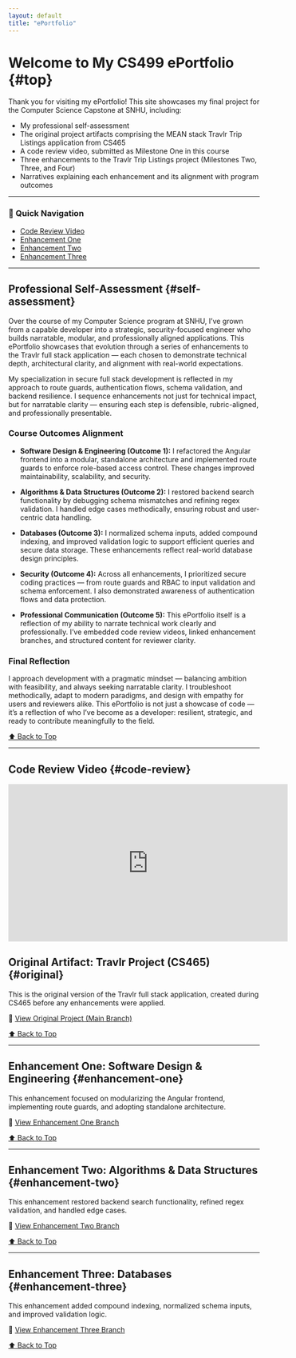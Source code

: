 ```yaml
---
layout: default
title: "ePortfolio"
---
```


# Welcome to My CS499 ePortfolio {#top}

Thank you for visiting my ePortfolio! This site showcases my final project for the Computer Science Capstone at SNHU, including:

- My professional self-assessment
- The original project artifacts comprising the MEAN stack Travlr Trip Listings application from CS465
- A code review video, submitted as Milestone One in this course
- Three enhancements to the Travlr Trip Listings project (Milestones Two, Three, and Four)
- Narratives explaining each enhancement and its alignment with program outcomes

---

### 🔗 Quick Navigation

- [Code Review Video](#code-review)
- [Enhancement One](#enhancement-one)
- [Enhancement Two](#enhancement-two)
- [Enhancement Three](#enhancement-three)

---

## Professional Self-Assessment {#self-assessment}

Over the course of my Computer Science program at SNHU, I’ve grown from a capable developer into a strategic, security-focused engineer who builds narratable, modular, and professionally aligned applications. This ePortfolio showcases that evolution through a series of enhancements to the Travlr full stack application — each chosen to demonstrate technical depth, architectural clarity, and alignment with real-world expectations.

My specialization in secure full stack development is reflected in my approach to route guards, authentication flows, schema validation, and backend resilience. I sequence enhancements not just for technical impact, but for narratable clarity — ensuring each step is defensible, rubric-aligned, and professionally presentable.

### Course Outcomes Alignment

- **Software Design & Engineering (Outcome 1):** I refactored the Angular frontend into a modular, standalone architecture and implemented route guards to enforce role-based access control. These changes improved maintainability, scalability, and security.

- **Algorithms & Data Structures (Outcome 2):** I restored backend search functionality by debugging schema mismatches and refining regex validation. I handled edge cases methodically, ensuring robust and user-centric data handling.

- **Databases (Outcome 3):** I normalized schema inputs, added compound indexing, and improved validation logic to support efficient queries and secure data storage. These enhancements reflect real-world database design principles.

- **Security (Outcome 4):** Across all enhancements, I prioritized secure coding practices — from route guards and RBAC to input validation and schema enforcement. I also demonstrated awareness of authentication flows and data protection.

- **Professional Communication (Outcome 5):** This ePortfolio itself is a reflection of my ability to narrate technical work clearly and professionally. I’ve embedded code review videos, linked enhancement branches, and structured content for reviewer clarity.

### Final Reflection

I approach development with a pragmatic mindset — balancing ambition with feasibility, and always seeking narratable clarity. I troubleshoot methodically, adapt to modern paradigms, and design with empathy for users and reviewers alike. This ePortfolio is not just a showcase of code — it’s a reflection of who I’ve become as a developer: resilient, strategic, and ready to contribute meaningfully to the field.

[⬆️ Back to Top](#top)

---

## Code Review Video {#code-review}

<iframe width="560" height="315" src="https://www.youtube.com/embed/OFDothTvoj4" title="Travlr Project Code Review" frameborder="0" allowfullscreen></iframe>

## Original Artifact: Travlr Project (CS465) {#original}

This is the original version of the Travlr full stack application, created during CS465 before any enhancements were applied.

🔗 <a href="https://github.com/joselgarza/cs465-fullstack/tree/main" target="_blank">View Original Project (Main Branch)</a>

[⬆️ Back to Top](#top)

---

## Enhancement One: Software Design & Engineering {#enhancement-one}

This enhancement focused on modularizing the Angular frontend, implementing route guards, and adopting standalone architecture.

🔗 <a href="https://github.com/joselgarza/cs465-fullstack/tree/enhancement-one" target="_blank">View Enhancement One Branch</a>

[⬆️ Back to Top](#top)

---

## Enhancement Two: Algorithms & Data Structures {#enhancement-two}

This enhancement restored backend search functionality, refined regex validation, and handled edge cases.

🔗 <a href="https://github.com/joselgarza/cs465-fullstack/tree/enhancement-two" target="_blank">View Enhancement Two Branch</a>

[⬆️ Back to Top](#top)

---

## Enhancement Three: Databases {#enhancement-three}

This enhancement added compound indexing, normalized schema inputs, and improved validation logic.

🔗 <a href="https://github.com/joselgarza/cs465-fullstack/tree/enhancement-three" target="_blank">View Enhancement Three Branch</a>

[⬆️ Back to Top](#top)
